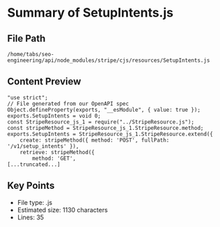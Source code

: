 # Summary of SetupIntents.js
  
## File Path
`/home/tabs/seo-engineering/api/node_modules/stripe/cjs/resources/SetupIntents.js`

## Content Preview
```
"use strict";
// File generated from our OpenAPI spec
Object.defineProperty(exports, "__esModule", { value: true });
exports.SetupIntents = void 0;
const StripeResource_js_1 = require("../StripeResource.js");
const stripeMethod = StripeResource_js_1.StripeResource.method;
exports.SetupIntents = StripeResource_js_1.StripeResource.extend({
    create: stripeMethod({ method: 'POST', fullPath: '/v1/setup_intents' }),
    retrieve: stripeMethod({
        method: 'GET',
[...truncated...]
```

## Key Points
- File type: .js
- Estimated size: 1130 characters
- Lines: 35
